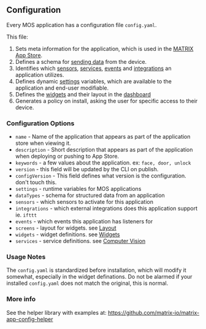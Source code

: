 ## Configuration

Every MOS application has a configuration file `config.yaml`.

This file:

1. Sets meta information for the application, which is used in the [MATRIX App Store](http://apps.matrix.one).
1. Defines a schema for [sending data](data.md) from the device.
1. Identifies which [sensors](../reference/sensors/#configuration), [services](../reference/computer-vision/#configuration), [events](../reference/crosstalk.md ) and [integrations](../reference/integrations/#configuration) an application utilizes.
1. Defines dynamic [settings](../reference/system/#settings) variables, which are available to the application and end-user modifiable.
1. Defines the [widgets](../reference/widgets.md) and their layout in the [dashboard](dashboard.md)
1. Generates a policy on install, asking the user for specific access to their device.

### Configuration Options
* `name` - Name of the application that appears as part of the application store when viewing it.
* `description` - Short description that appears as part of the application when deploying or pushing to App Store.
* `keywords` - a few values about the application. ex: `face, door, unlock`
* `version` - this field will be updated by the CLI on publish.
* `configVersion` - This field defines what version is the configuration. don't touch this. 
* `settings` - runtime variables for MOS applications
* `dataTypes` - schema for structured data from an application
* `sensors` - which sensors to activate for this application
* `integrations` - which external integrations does this application support ie. `ifttt`
* `events` - which events this application has listeners for 
* `screens` - layout for widgets. see [Layout](dashboard.md#layout)
* `widgets` - widget definitions. see [Widgets](dashboard.md#widgets)
* `services` - service definitions. see [Computer Vision](../reference/computer-vision.md)

### Usage Notes
The `config.yaml` is standardized before installation, which will modify it somewhat, especially in the widget definations. Do not be alarmed if your installed `config.yaml` does not match the original, this is normal.

### More info
See the helper library with examples at: <https://github.com/matrix-io/matrix-app-config-helper>



